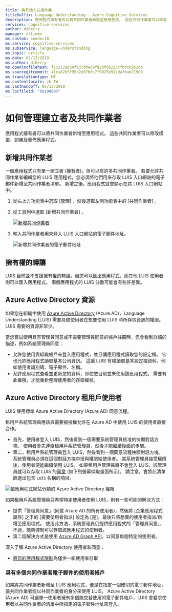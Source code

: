 ```yaml
---
title: 與其他人共用作業
titleSuffix: Language Understanding - Azure Cognitive Services
description: 應用程式擁有者可以將共同作業者新增至應用程式。 這些共同作業者可以修改模型、訓練及發佈應用程式。
services: cognitive-services
author: diberry
manager: nitinme
ms.custom: seodec18
ms.service: cognitive-services
ms.subservice: language-understanding
ms.topic: article
ms.date: 02/12/2019
ms.author: diberry
ms.openlocfilehash: f23212a854fb37dda89fd2bf6b223cf0dc69526b
ms.sourcegitcommit: 41ca82b5f95d2e07b0c7f9025b912daf0ab21909
ms.translationtype: MT
ms.contentlocale: zh-TW
ms.lasthandoff: 06/13/2019
ms.locfileid: "60198693"
---
```

# <a name="how-to-manage-authors-and-collaborators"></a>如何管理建立者及共同作業者 

應用程式擁有者可以將共同作業者新增至應用程式。 這些共同作業者可以修改模型、訓練及發佈應用程式。 

<a name="owner-and-collaborators"></a>

## <a name="add-collaborator"></a>新增共同作業者

一個應用程式只有單一建立者 (擁有者)，但可以有許多共同作業者。 若要允許共同作業者編輯您的 LUIS 應用程式，您必須將他們用來存取 LUIS 入口網站的電子郵件新增至共同作業者清單。 新增之後，應用程式就會顯示在其 LUIS 入口網站中。

1. 從右上方功能表中選取 [管理]  ，然後選取左側功能表中的 [共同作業者]  。

2. 從工具列中選取 [新增共同作業者]  。

    [![新增共同作業者](./media/luis-how-to-collaborate/add-collaborator.png "新增共同作業者")](./media/luis-how-to-collaborate/add-collaborator.png#lightbox)

3. 輸入共同作業者用來登入 LUIS 入口網站的電子郵件地址。

    ![新增共同作業者的電子郵件地址](./media/luis-how-to-collaborate/add-collaborator-pop-up.png)

## <a name="transfer-of-ownership"></a>擁有權的轉讓

LUIS 目前並不支援擁有權的轉讓，但您可以匯出應用程式，而其他 LUIS 使用者則可以匯入應用程式。 兩個應用程式的 LUIS 分數可能會有些許差異。 

## <a name="azure-active-directory-resources"></a>Azure Active Directory 資源

如果您在組織中使用 [Azure Active Directory](https://docs.microsoft.com/azure/active-directory/) (Azure AD)，Language Understanding (LUIS) 需要具備使用者在想要使用 LUIS 時所存取資訊的權限。 LUIS 需要的資源非常少。 

當您嘗試使用具有管理員同意或不需要管理員同意的帳戶註冊時，您會看到詳細的描述，例如系統管理員同意：

* 允許您使用貴組織帳戶來登入應用程式，並且讓應用程式讀取您的設定檔。 它也允許應用程式讀取基本公司資訊。 這讓 LUIS 有權讀取基本設定檔資料，例如使用者識別碼、電子郵件、名稱。
* 允許應用程式查看並更新您的資料，即使您目前並未使用該應用程式。 需要有此權限，才能重新整理使用者的存取權杖。


## <a name="azure-active-directory-tenant-user"></a>Azure Active Directory 租用戶使用者

LUIS 使用標準 Azure Active Directory (Azure AD) 同意流程。 

租用戶系統管理員應該與需要被授權允許在 Azure AD 中使用 LUIS 的使用者直接合作。 

* 首先，使用者登入 LUIS，然後看到一個需要系統管理員核准的快顯對話方塊。 使用者會先連絡租用戶系統管理員，然後才能繼續後面的步驟。 
* 第二，租用戶系統管理員登入 LUIS，然後看到一個同意流程快顯對話方塊。 系統管理員必須在這個對話方塊中授與權限給使用者。 當系統管理員接受權限後，使用者便能繼續使用 LUIS。 如果租用戶管理員將不會登入 LUIS，該管理員就可以存取 LUIS 的[同意](https://account.activedirectory.windowsazure.com/r#/applications) (如下列螢幕擷取畫面所示)。 請注意，會將此清單篩選出包含 `LUIS` 名稱的項目。

![依應用程式網站分類的 Azure Active Directory 權限](./media/luis-how-to-collaborate/tenant-permissions.png)

如果租用戶系統管理員只希望特定使用者使用 LUIS，則有一些可能的解決方式：
* 提供「管理員同意」(同意 Azure AD 的所有使用者)，然後將 [企業應用程式屬性] 之下的 [需要使用者指派] 設定為 [是]，最後只將想要的使用者指派/新增至應用程式。 使用此方法，系統管理員仍提供應用程式的「管理員同意」，不過，能夠控制可以存取該應用程式的使用者。
* 第二個解決方式是使用 [Azure AD Graph API](https://docs.microsoft.com/graph/azuread-identity-access-management-concept-overview)，以同意每個特定的使用者。 

深入了解 Azure Active Directory 使用者和同意： 
* [將您的應用程式限制](../../active-directory/develop/howto-restrict-your-app-to-a-set-of-users.md)為僅供一組使用者存取

### <a name="user-accounts-with-multiple-emails-for-collaborators"></a>具有多個共同作業者電子郵件的使用者帳戶

如果將共同作業者新增至 LUIS 應用程式，便是在指定一個確切的電子郵件地址，讓共同作業者能以共同作業者的身分來使用 LUIS。 Azure Active Directory (Azure AD) 可讓單一使用者擁有多個能交替使用的電子郵件帳戶，LUIS 會要求使用者以共同作業者的清單中所指定的電子郵件地址來登入。


